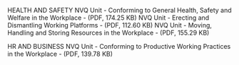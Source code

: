 HEALTH AND SAFETY
NVQ Unit - Conforming to General Health, Safety and Welfare in the Workplace - (PDF, 174.25 KB)
NVQ Unit - Erecting and Dismantling Working Platforms - (PDF, 112.60 KB)
NVQ Unit - Moving, Handling and Storing Resources in the Workplace - (PDF, 155.29 KB)

HR AND BUSINESS
NVQ Unit - Conforming to Productive Working Practices in the Workplace - (PDF, 139.78 KB)












